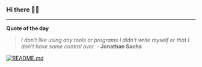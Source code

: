 ### Hi there 👋🏻


---

**Quote of the day**

> *I don't like using any tools or programs I didn't write myself or that I don't have some control over.* - **Jonathan Sachs** 

[![README.md](https://github.com/marcolovazzano/marcolovazzano/actions/workflows/readme.yml/badge.svg)](https://github.com/marcolovazzano/marcolovazzano/actions/workflows/readme.yml)

